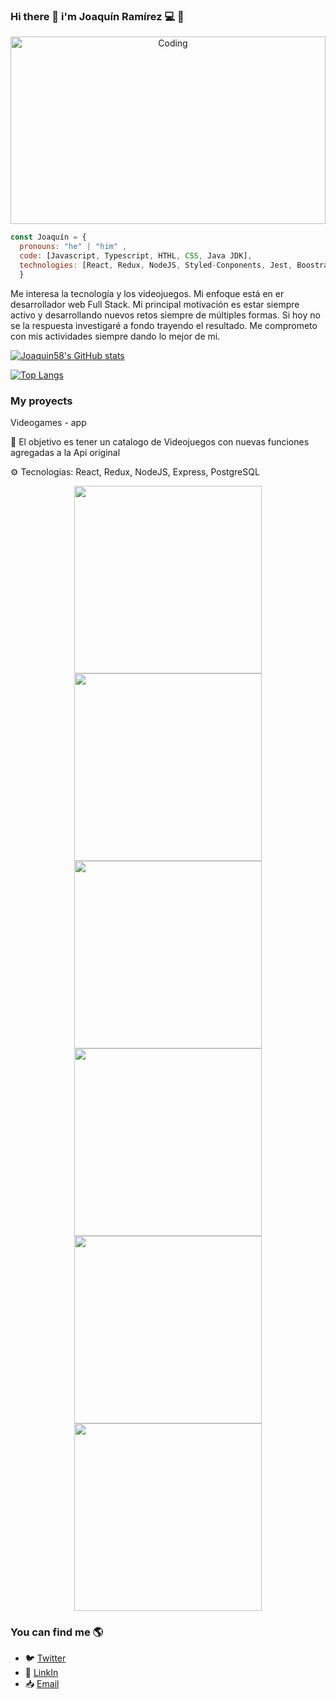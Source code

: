 ### Hi there 👋 i'm Joaquín Ramírez 💻 🚀

<p  align="center">
<img src="https://user-images.githubusercontent.com/91435597/160306234-9f3dd045-319f-4914-ad61-c208746e905e.gif" alt="Coding" width="100%" height="300vh"/>
</p>

```js
const Joaquín = {
  pronouns: "he" | "him" ,
  code: [Javascript, Typescript, HTHL, CSS, Java JDK],
  technologies: [React, Redux, NodeJS, Styled-Conponents, Jest, Boostrap, GIMP, Inkscape, ExpressJS],
  }
  ```
Me interesa la tecnología y los videojuegos. Mi enfoque está en er desarrollador web Full Stack.
Mi principal motivación es estar siempre activo y desarrollando nuevos retos siempre de múltiples formas.
Si hoy no se la respuesta investigaré a fondo trayendo el resultado.
Me comprometo con mis actividades siempre dando lo mejor de mi.

[![Joaquin58's GitHub stats](https://github-readme-stats.vercel.app/api?username=Joaquin58&show_icons=true&theme=dracula)](https://github.com/anuraghazra/github-readme-stats)

[![Top Langs](https://github-readme-stats.vercel.app/api/top-langs/?username=Joaquin58&show_icons=true&theme=dracula&locale=en&layout=compact)](https://github.com/anuraghazra/github-readme-stats)

### My proyects
Videogames - app

📌 El objetivo es tener un catalogo de Videojuegos con nuevas funciones agregadas a la Api original

⚙  Tecnologias: React, Redux, NodeJS, Express, PostgreSQL

  <div align="center" padding>
    <img valign="top" src="https://user-images.githubusercontent.com/91435597/160327323-dff062a9-5279-490c-b537-7ca1316f56ce.jpg" width="300vw" /></td>
    <img valign="top" src="https://user-images.githubusercontent.com/91435597/160327611-c81f0429-264a-40b6-bc61-7b7990fb4569.jpg" width="300vw" /></td>
    <img valign="top" src="https://user-images.githubusercontent.com/91435597/160327845-fd334666-df79-41a9-9bd0-4add5ecd94b6.jpg" width="300vw" /></td>
    <img valign="top" src="https://user-images.githubusercontent.com/91435597/160328831-468841a8-c9ef-4738-a977-d8c33de78df0.jpg" width="300vw" /></td>
    <img valign="top" src="https://user-images.githubusercontent.com/91435597/160328872-ee6a9671-8750-4867-9d62-17dfd9744c36.jpg" width="300vw" /></td>
    <img valign="top" src="https://user-images.githubusercontent.com/91435597/160328932-09fa6c8a-7a9c-4d32-8803-a14eef0b5323.jpg" width="300vw" /></td>
  </div>

  ### You can find me :earth_americas:
  - :bird: [Twitter](https://twitter.com/JoaquinR588)
  - 🔎 [LinkIn](https://www.linkedin.com/in/joaquin58/)
  - 📥 <a href="mailto:emersonpess011108@gmail.com?">Email</a>

<!--
**Joaquin58/Joaquin58** is a ✨ _special_ ✨ repository because its `README.md` (this file) appears on your GitHub profile.
email image <img src="https://img.shields.io/badge/gmail-%23DD0031.svg?&style=for-the-badge&logo=gmail&logoColor=white"/>
Here are some ideas to get you started:

- 🔭 I’m currently working on ...
- 🌱 I’m currently learning ...
- 👯 I’m looking to collaborate on ...
- 🤔 I’m looking for help with ...
- 💬 Ask me about ...
- 📫 How to reach me: ...
- 😄 Pronouns: ...
- ⚡ Fun fact: ...
-->
